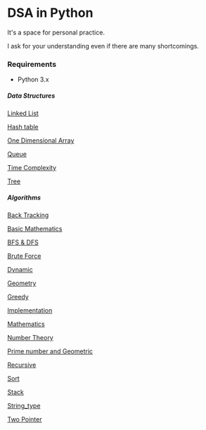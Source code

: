 # DSA in Python

It's a space for personal practice. 

I ask for your understanding even if there are many shortcomings.



### Requirements

* Python 3.x

  

##### Data Structures

[Linked List](data_structure/linked_list.py)

[Hash table](data_structure/hash_table.py)

[One Dimensional Array](data_structure/one_dimensional_array.py)

[Queue](data_structure/data_queue.py)

[Time Complexity](data_structure/time_complexity.py)

[Tree](data_structure/tree.py)



##### Algorithms

[Back Tracking](algorithm/back_tracking.py)

[Basic Mathematics](algorithm/basic_mathematics.py)

[BFS & DFS](algorithm/bfs_dfs.py)

[Brute Force](algorithm/brute_force.py)

[Dynamic](algorithm/dynamic.py)

[Geometry](algorithm/geometry.py)

[Greedy](algorithm/greedy.py)

[Implementation](algorithm/implementation.py)

[Mathematics](algorithm/mathematics.py)

[Number Theory](algorithm/number_theory.py)

[Prime number and Geometric](algorithm/prime_number_geometric.py)

[Recursive](algorithm/recursive.py)

[Sort](algorithm/sort.py)

[Stack](algorithm/stack.py)

[String_type](algorithm/string_type.py)

[Two Pointer](algorithm/two_pointer.py)